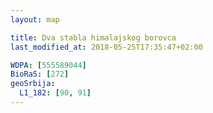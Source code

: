 ```yaml
---
layout: map

title: Dva stabla himalajskog borovca
last_modified_at: 2018-05-25T17:35:47+02:00

WDPA: [555589044]
BioRaS: [272]
geoSrbija:
  L1_182: [90, 91]
---
```

